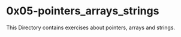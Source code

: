 # 0x05-pointers_arrays_strings
This Directory contains exercises about pointers, arrays and strings.
